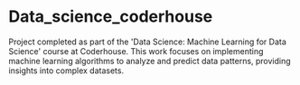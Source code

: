 # Data_science_coderhouse
Project completed as part of the 'Data Science: Machine Learning for Data Science' course at Coderhouse. This work focuses on implementing machine learning algorithms to analyze and predict data patterns, providing insights into complex datasets.
